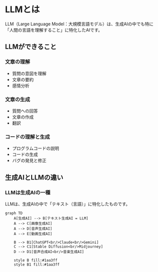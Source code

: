 # LLMとは

LLM（Large Language Model：大規模言語モデル）は、生成AIの中でも特に「人間の言語を理解すること」に特化したAIです。

## LLMができること

### 文章の理解
- 質問の意図を理解
- 文章の要約
- 感情分析

### 文章の生成
- 質問への回答
- 文章の作成
- 翻訳

### コードの理解と生成
- プログラムコードの説明
- コードの生成
- バグの発見と修正

## 生成AIとLLMの違い

### LLMは生成AIの一種

LLMは、生成AIの中で「テキスト（言語）」に特化したものです。

```mermaid
graph TD
    A[生成AI] --> B[テキスト生成AI = LLM]
    A --> C[画像生成AI]
    A --> D[音声生成AI]
    A --> E[動画生成AI]

    B --> B1[ChatGPT<br/>Claude<br/>Gemini]
    C --> C1[Stable Diffusion<br/>Midjourney]
    D --> D1[音声合成AI<br/>音楽生成AI]

    style B fill:#1aa3ff
    style B1 fill:#1aa3ff
```

